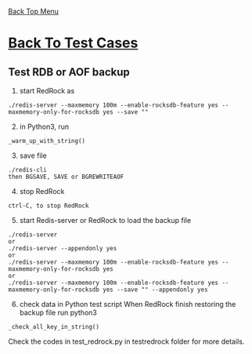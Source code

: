 [Back Top Menu](../README.md) 

# [Back To Test Cases](test_en.md)

## Test RDB or AOF backup

1. start RedRock as
```
./redis-server --maxmemory 100m --enable-rocksdb-feature yes --maxmemory-only-for-rocksdb yes --save ""
```
2. in Python3, run
```
_warm_up_with_string()
```
3. save file
```
./redis-cli
then BGSAVE, SAVE or BGREWRITEAOF
```
4. stop RedRock
```
ctrl-C, to stop RedRock
```
5. start Redis-server or RedRock to load the backup file
```
./redis-server
or
./redis-server --appendonly yes
or
./redis-server --maxmemory 100m --enable-rocksdb-feature yes --maxmemory-only-for-rocksdb yes
or
./redis-server --maxmemory 100m --enable-rocksdb-feature yes --maxmemory-only-for-rocksdb yes --save "" --appendonly yes
```
6. check data in Python test script
When RedRock finish restoring the backup file
run python3 
```
_check_all_key_in_string()
```

Check the codes in test_redrock.py in testredrock folder for more details.